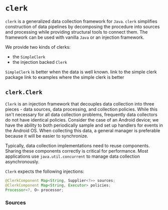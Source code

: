 # `clerk`

`clerk` is a generalized data collection framework for `Java`. `clerk` simplifies construction of data pipelines by decomposing the procedure into sources and processing while providing structural tools to connect them. The framework can be used with vanilla `Java` or an injection framework.

We provide two kinds of clerks:
 - the `SimpleClerk`
 - the injection backed `Clerk`

`SimpleClerk` is better when the data is well known.
link to the simple clerk package
link to examples where the simple clerk is better

## `clerk.Clerk`

`Clerk` is an injection framework that decouples data collection into three pieces - data sources, data processing, and collection policies. While this isn't necessary for all data collection problems, frequently data collectors do not have identical policies. Consider the case of an Android device; we have the ability to both periodically sample and set up handlers for events in the Android OS. When collecting this data, a general manager is preferable because it will be easier to synchronize.

Typically, data collection implementations need to reuse components. Sharing these components correctly is critical for performance. Most applications use `java.util.concurrent` to manage data collection asynchronously.

`Clerk` expects the following injections:

```java
@ClerkComponent Map<String, Supplier<?>> sources;
@ClerkComponent Map<String, Executor> policies;
Processor<?, O> processor;
```

### Sources

